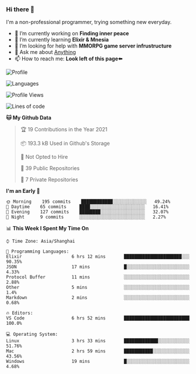 ### Hi there 👋

I'm a non-professional programmer, trying something new everyday.

<!--
**dyzdyz010/dyzdyz010** is a ✨ _special_ ✨ repository because its `README.md` (this file) appears on your GitHub profile.
-->

- 🔭 I’m currently working on **Finding inner peace**
- 🌱 I’m currently learning **Elixir & Mnesia**
- 🤔 I’m looking for help with **MMORPG game server infrustructure**
- 💬 Ask me about [Anything](https://github.com/dyzdyz010/dyzdyz010/issues)
- 📫 How to reach me: **Look left of this page⬅️**

<!-- - 👯 I’m looking to collaborate on
- 😄 Pronouns: ...
- ⚡ Fun fact: ...
 -->
 
![Profile](https://github-readme-stats.vercel.app/api?username=dyzdyz010&count_private=true&show_icons=true&theme=dracula&include_all_commits=true)

![Languages](https://github-readme-stats.vercel.app/api/top-langs/?username=dyzdyz010&theme=dracula&hide=html,jupyter+notebook&count_private=true&show_icons=true)

<!--START_SECTION:waka-->
![Profile Views](http://img.shields.io/badge/Profile%20Views-90-blue)

![Lines of code](https://img.shields.io/badge/From%20Hello%20World%20I%27ve%20Written-203214%20lines%20of%20code-blue)

**🐱 My Github Data** 

> 🏆 19 Contributions in the Year 2021
 > 
> 📦 193.3 kB Used in Github's Storage 
 > 
> 🚫 Not Opted to Hire
 > 
> 📜 39 Public Repositories 
 > 
> 🔑 7 Private Repositories  
 > 
**I'm an Early 🐤** 

```text
🌞 Morning    195 commits    ████████████░░░░░░░░░░░░░   49.24% 
🌆 Daytime    65 commits     ████░░░░░░░░░░░░░░░░░░░░░   16.41% 
🌃 Evening    127 commits    ████████░░░░░░░░░░░░░░░░░   32.07% 
🌙 Night      9 commits      ░░░░░░░░░░░░░░░░░░░░░░░░░   2.27%

```


📊 **This Week I Spent My Time On** 

```text
⌚︎ Time Zone: Asia/Shanghai

💬 Programming Languages: 
Elixir                   6 hrs 12 mins       ██████████████████████░░░   90.35% 
JSON                     17 mins             █░░░░░░░░░░░░░░░░░░░░░░░░   4.33% 
Protocol Buffer          11 mins             ░░░░░░░░░░░░░░░░░░░░░░░░░   2.88% 
Other                    5 mins              ░░░░░░░░░░░░░░░░░░░░░░░░░   1.4% 
Markdown                 2 mins              ░░░░░░░░░░░░░░░░░░░░░░░░░   0.68%

🔥 Editors: 
VS Code                  6 hrs 52 mins       █████████████████████████   100.0%

💻 Operating System: 
Linux                    3 hrs 33 mins       █████████████░░░░░░░░░░░░   51.76% 
Mac                      2 hrs 59 mins       ███████████░░░░░░░░░░░░░░   43.56% 
Windows                  19 mins             █░░░░░░░░░░░░░░░░░░░░░░░░   4.68%

```


<!--END_SECTION:waka-->
